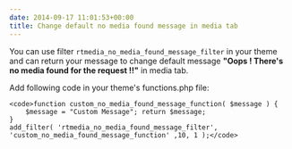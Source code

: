 ```yaml
---
date: 2014-09-17 11:01:53+00:00
title: Change default no media found message in media tab
---
```


You can use filter `rtmedia_no_media_found_message_filter` in your theme and can return your message to change default message **"Oops ! There's no media found for the request !!"** in media tab.

Add following code in your theme's functions.php file:

    
    <code>function custom_no_media_found_message_function( $message ) { 
        $message = "Custom Message"; return $message; 
    }
    add_filter( 'rtmedia_no_media_found_message_filter', 'custom_no_media_found_message_function' ,10, 1 );</code>
